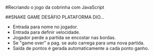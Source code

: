 #Recriando o jogo da cobrinha com JavaScript

##SNAKE GAME DESÁFIO PLATAFORMA DIO...

- Entrada para nome no jogador.
- Entrada para definir velocidade.
- Jogador perde a partida se encostar nas bordas.
- Se "game over" a pag. se auto carrega para uma nova partida.
- Saída de pontos é gerada automaticamente a cada ponto ganho.
